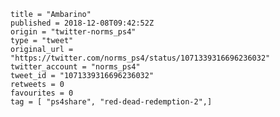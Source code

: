```
title = "Ambarino"
published = 2018-12-08T09:42:52Z
origin = "twitter-norms_ps4"
type = "tweet"
original_url = "https://twitter.com/norms_ps4/status/1071339316696236032"
twitter_account = "norms_ps4"
tweet_id = "1071339316696236032"
retweets = 0
favourites = 0
tag = [ "ps4share", "red-dead-redemption-2",]
```

<p class='image'><img src='https://mnf.m17s.net/2018/12/08/Dt4pbZ8W0AEF8ix.jpg' alt=''></p>

